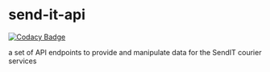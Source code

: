 # send-it-api

[![Codacy Badge](https://api.codacy.com/project/badge/Grade/847d5ac9919144b88cb6c0807a36d2f9)](https://app.codacy.com/app/Stanley-Okwii/send-it-api?utm_source=github.com&utm_medium=referral&utm_content=Stanley-Okwii/send-it-api&utm_campaign=Badge_Grade_Dashboard)

a set of API endpoints to provide and manipulate data for the SendIT courier services
